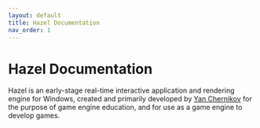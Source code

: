 ```yaml
---
layout: default
title: Hazel Documentation
nav_order: 1
---
```


# Hazel Documentation

Hazel is an early-stage real-time interactive application and rendering engine for Windows, created and primarily developed by [Yan Chernikov](https://thecherno.com) for the purpose of game engine education, and for use as a game engine to develop games.